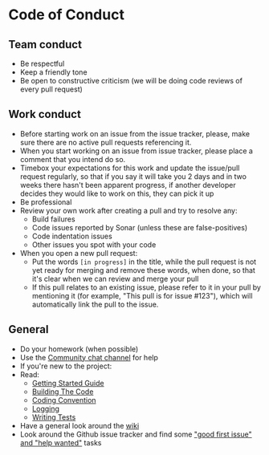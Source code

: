 Code of Conduct
===============

Team conduct
------------
* Be respectful
* Keep a friendly tone
* Be open to constructive criticism (we will be doing code reviews of every pull request)

Work conduct
------------
* Before starting work on an issue from the issue tracker, please, make sure there are no active pull requests referencing it.
* When you start working on an issue from issue tracker, please place a comment that you intend do so.
* Timebox your expectations for this work and update the issue/pull request regularly, so that if you say it will take you 2 days and in two weeks there hasn't been apparent progress, if another developer decides they would like to work on this, they can pick it up
* Be professional
* Review your own work after creating a pull and try to resolve any:
  * Build failures
  * Code issues reported by Sonar (unless these are false-positives)
  * Code indentation issues
  * Other issues you spot with your code
* When you open a new pull request:
  * Put the words `[in progress]` in the title, while the pull request is not yet ready for merging and remove these words, when done, so that it's clear when we can review and merge your pull
  * If this pull relates to an existing issue, please refer to it in your pull by mentioning it (for example, "This pull is for issue #123"), which will automatically link the pull to the issue.

General
-------
* Do your homework (when possible)
* Use the [Community chat channel](https://chat.carlspring.org/channel/community) for help
* If you're new to the project:
 * Read:
   * [Getting Started Guide](https://github.com/strongbox/strongbox/wiki/Getting-Started)
   * [Building The Code](https://github.com/strongbox/strongbox/wiki/Building-the-code)
   * [Coding Convention](https://github.com/strongbox/strongbox/wiki/Coding-Convention)
   * [Logging](https://github.com/strongbox/strongbox/wiki/Logging)
   * [Writing Tests](https://github.com/strongbox/strongbox/wiki/Writing-Tests)
 * Have a general look around the [wiki](https://github.com/strongbox/strongbox/wiki/)
 * Look around the Github issue tracker and find some ["good first issue" and "help wanted"](https://github.com/strongbox/strongbox/issues?utf8=%E2%9C%93&q=is%3Aissue+is%3Aopen+label%3A%22good+first+issue%22+label%3A%22help+wanted%22) tasks
